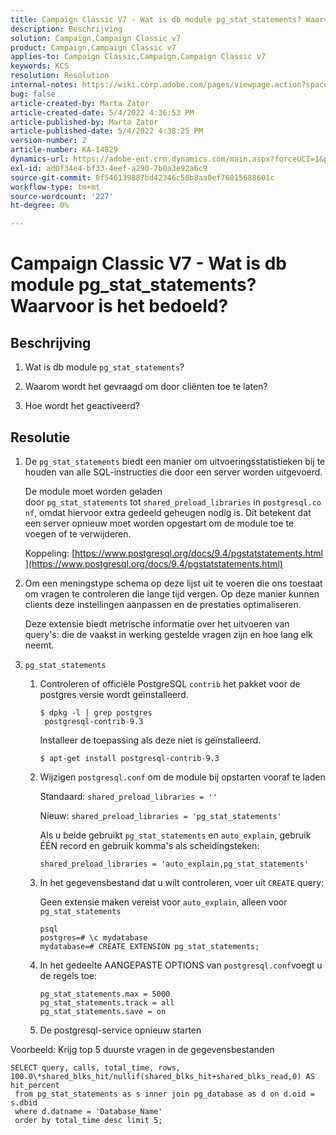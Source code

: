 ```yaml
---
title: Campaign Classic V7 - Wat is db module pg_stat_statements? Waarvoor is het bedoeld?
description: Beschrijving
solution: Campaign,Campaign Classic v7
product: Campaign,Campaign Classic v7
applies-to: Campaign Classic,Campaign,Campaign Classic v7
keywords: KCS
resolution: Resolution
internal-notes: https://wiki.corp.adobe.com/pages/viewpage.action?spaceKey=neolane&title=Database+performance+optimization+-+Identify+bottleneck+queries+with+execution+statistics#Databaseperformanceoptimization-Identifybottleneckquerieswithexecutionstatistics-pg_stat_statements
bug: false
article-created-by: Marta Zator
article-created-date: 5/4/2022 4:36:53 PM
article-published-by: Marta Zator
article-published-date: 5/4/2022 4:38:25 PM
version-number: 2
article-number: KA-14829
dynamics-url: https://adobe-ent.crm.dynamics.com/main.aspx?forceUCI=1&pagetype=entityrecord&etn=knowledgearticle&id=aa74c765-c8cb-ec11-a7b5-6045bd00d4f5
exl-id: ad0f34e4-bf33-4eef-a290-7b0a3e92a6c9
source-git-commit: 0f546139887bd42346c58b8aa0ef76015688601c
workflow-type: tm+mt
source-wordcount: '227'
ht-degree: 0%

---
```


# Campaign Classic V7 - Wat is db module pg_stat_statements? Waarvoor is het bedoeld?

## Beschrijving

1. Wat is db module `pg_stat_statements`?

1. Waarom wordt het gevraagd om door cliënten toe te laten?

1. Hoe wordt het geactiveerd?

## Resolutie

1. De `pg_stat_statements` biedt een manier om uitvoeringsstatistieken bij te houden van alle SQL-instructies die door een server worden uitgevoerd.

   De module moet worden geladen door `pg_stat_statements` tot `shared_preload_libraries` in `postgresql.conf`, omdat hiervoor extra gedeeld geheugen nodig is. Dit betekent dat een server opnieuw moet worden opgestart om de module toe te voegen of te verwijderen.

   Koppeling: [https://www.postgresql.org/docs/9.4/pgstatstatements.html](https://www.postgresql.org/docs/9.4/pgstatstatements.html)

1. Om een meningstype schema op deze lijst uit te voeren die ons toestaat om vragen te controleren die lange tijd vergen. Op deze manier kunnen clients deze instellingen aanpassen en de prestaties optimaliseren.

   Deze extensie biedt metrische informatie over het uitvoeren van query&#39;s: die de vaakst in werking gestelde vragen zijn en hoe lang elk neemt.

1. `pg_stat_statements`

   1. Controleren of officiële PostgreSQL `contrib` het pakket voor de postgres versie wordt geïnstalleerd.

      ```
      $ dpkg -l | grep postgres
       postgresql-contrib-9.3
      ```

      Installeer de toepassing als deze niet is geïnstalleerd.

      ```
      $ apt-get install postgresql-contrib-9.3
      ```

   1. Wijzigen `postgresql.conf` om de module bij opstarten vooraf te laden

      Standaard: `shared_preload_libraries = ''`

      Nieuw: `shared_preload_libraries = 'pg_stat_statements'`

      Als u beide gebruikt `pg_stat_statements` en `auto_explain`, gebruik ÉÉN record en gebruik komma&#39;s als scheidingsteken:

      ```
      shared_preload_libraries = 'auto_explain,pg_stat_statements'
      ```

   1. In het gegevensbestand dat u wilt controleren, voer uit `CREATE` query:

      Geen extensie maken vereist voor `auto_explain`, alleen voor `pg_stat_statements`

      ```
      psql
      postgres=# \c mydatabase
      mydatabase=# CREATE EXTENSION pg_stat_statements;
      ```

   1. In het gedeelte AANGEPASTE OPTIONS van `postgresql.conf`voegt u de regels toe:

      ```
      pg_stat_statements.max = 5000
      pg_stat_statements.track = all
      pg_stat_statements.save = on
      ```

   1. De postgresql-service opnieuw starten

Voorbeeld: Krijg top 5 duurste vragen in de gegevensbestanden

```
SELECT query, calls, total_time, rows, 100.0\*shared_blks_hit/nullif(shared_blks_hit+shared_blks_read,0) AS hit_percent
 from pg_stat_statements as s inner join pg_database as d on d.oid = s.dbid
 where d.datname = 'Database_Name'
 order by total_time desc limit 5;
```
